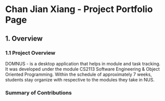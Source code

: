 # Chan Jian Xiang - Project Portfolio Page


## 1. Overview
### 1.1 Project Overview 
DOMNUS - is a desktop application that helps in module and task tracking. It was developed under the module CS2113 Software Engineering & Object Oriented Programming. Within the schedule of approximately 7 weeks, students stay organize with respective to the modules they take in NUS. 

### Summary of Contributions

<!--stackedit_data:
eyJoaXN0b3J5IjpbLTk3MTEyNzI3OCwxMjgzMTEyMzMxLC01Mz
MxMTc5MDgsMTUzNDI3MTU1NywtMTI5ODA0ODgwNiwtMTgwNjEw
MTQ3NCwtNzM5NDQ2Nzg2LDE3NDg1NzE2NDksLTIwNjMxNTg5NC
wtODczOTI2MzcsLTgwMDU4MjYwMSwxNjM1MDQ2Mzg4LC0xNDgw
NDQ0MjQ1LC01NDk1NzM3MzYsLTkxNDU2MTY0NywxMTc4Nzg0ND
BdfQ==
-->